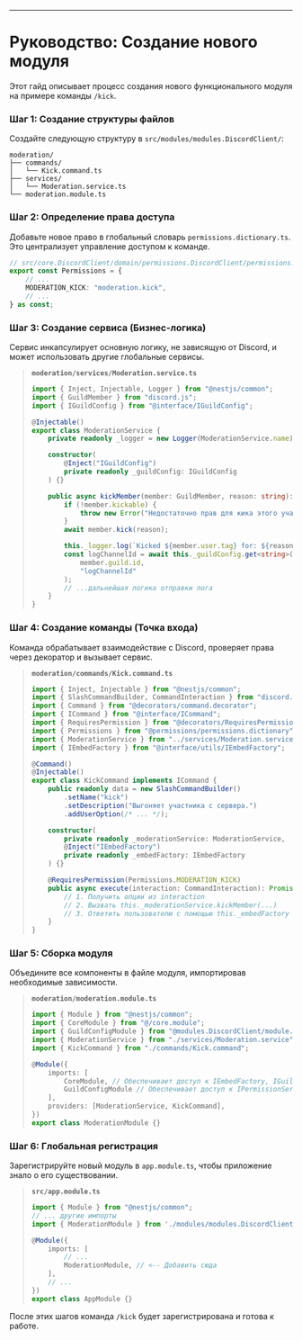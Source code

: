 ---

# Руководство: Создание нового модуля

Этот гайд описывает процесс создания нового функционального модуля на примере команды `/kick`.

### Шаг 1: Создание структуры файлов

Создайте следующую структуру в `src/modules/modules.DiscordClient/`:

```
moderation/
├── commands/
│   └── Kick.command.ts
├── services/
│   └── Moderation.service.ts
└── moderation.module.ts
```

### Шаг 2: Определение права доступа

Добавьте новое право в глобальный словарь `permissions.dictionary.ts`. Это централизует управление доступом к команде.

```typescript
// src/core.DiscordClient/domain/permissions.DiscordClient/permissions.dictionary.ts
export const Permissions = {
    // ...
    MODERATION_KICK: "moderation.kick",
    // ...
} as const;
```

### Шаг 3: Создание сервиса (Бизнес-логика)

Сервис инкапсулирует основную логику, не зависящую от Discord, и может использовать другие глобальные сервисы.

> **`moderation/services/Moderation.service.ts`**
> ```typescript
> import { Inject, Injectable, Logger } from "@nestjs/common";
> import { GuildMember } from "discord.js";
> import { IGuildConfig } from "@interface/IGuildConfig";
> 
> @Injectable()
> export class ModerationService {
>     private readonly _logger = new Logger(ModerationService.name);
> 
>     constructor(
>         @Inject("IGuildConfig")
>         private readonly _guildConfig: IGuildConfig
>     ) {}
> 
>     public async kickMember(member: GuildMember, reason: string): Promise<void> {
>         if (!member.kickable) {
>             throw new Error("Недостаточно прав для кика этого участника.");
>         }
>         await member.kick(reason);
> 
>         this._logger.log(`Kicked ${member.user.tag} for: ${reason}`);
>         const logChannelId = await this._guildConfig.get<string>(
>             member.guild.id,
>             "logChannelId"
>         );
>         // ...дальнейшая логика отправки лога
>     }
> }
> ```

### Шаг 4: Создание команды (Точка входа)

Команда обрабатывает взаимодействие с Discord, проверяет права через декоратор и вызывает сервис.

> **`moderation/commands/Kick.command.ts`**
> ```typescript
> import { Inject, Injectable } from "@nestjs/common";
> import { SlashCommandBuilder, CommandInteraction } from "discord.js";
> import { Command } from "@decorators/command.decorator";
> import { ICommand } from "@interface/ICommand";
> import { RequiresPermission } from "@decorators/RequiresPermission.decorator";
> import { Permissions } from "@permissions/permissions.dictionary";
> import { ModerationService } from "../services/Moderation.service";
> import { IEmbedFactory } from "@interface/utils/IEmbedFactory";
> 
> @Command()
> @Injectable()
> export class KickCommand implements ICommand {
>     public readonly data = new SlashCommandBuilder()
>         .setName("kick")
>         .setDescription("Выгоняет участника с сервера.")
>         .addUserOption(/* ... */);
> 
>     constructor(
>         private readonly _moderationService: ModerationService,
>         @Inject("IEmbedFactory")
>         private readonly _embedFactory: IEmbedFactory
>     ) {}
> 
>     @RequiresPermission(Permissions.MODERATION_KICK)
>     public async execute(interaction: CommandInteraction): Promise<void> {
>         // 1. Получить опции из interaction
>         // 2. Вызвать this._moderationService.kickMember(...)
>         // 3. Ответить пользователю с помощью this._embedFactory
>     }
> }
> ```

### Шаг 5: Сборка модуля

Объедините все компоненты в файле модуля, импортировав необходимые зависимости.

> **`moderation/moderation.module.ts`**
> ```typescript
> import { Module } from "@nestjs/common";
> import { CoreModule } from "@/core.module";
> import { GuildConfigModule } from "@modules.DiscordClient/module.GuildConfigManager/config.guild-config-manager.module";
> import { ModerationService } from "./services/Moderation.service";
> import { KickCommand } from "./commands/Kick.command";
> 
> @Module({
>     imports: [
>         CoreModule, // Обеспечивает доступ к IEmbedFactory, IGuildConfig и т.д.
>         GuildConfigModule // Обеспечивает доступ к IPermissionService (через Guard)
>     ],
>     providers: [ModerationService, KickCommand],
> })
> export class ModerationModule {}
> ```

### Шаг 6: Глобальная регистрация

Зарегистрируйте новый модуль в `app.module.ts`, чтобы приложение знало о его существовании.

> **`src/app.module.ts`**
> ```typescript
> import { Module } from "@nestjs/common";
> // ... другие импорты
> import { ModerationModule } from './modules/modules.DiscordClient/moderation/moderation.module';
> 
> @Module({
>     imports: [
>         // ...
>         ModerationModule, // <-- Добавить сюда
>     ],
>     // ...
> })
> export class AppModule {}
> ```

После этих шагов команда `/kick` будет зарегистрирована и готова к работе.
